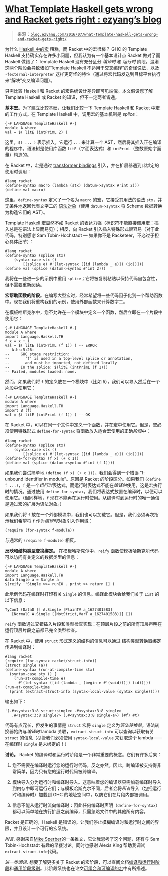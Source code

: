 <!--yml

category: 未分类

date: 2024-07-01 18:17:05

-->

# [What Template Haskell gets wrong and Racket gets right : ezyang’s blog](http://blog.ezyang.com/2016/07/what-template-haskell-gets-wrong-and-racket-gets-right/)

> 来源：[`blog.ezyang.com/2016/07/what-template-haskell-gets-wrong-and-racket-gets-right/`](http://blog.ezyang.com/2016/07/what-template-haskell-gets-wrong-and-racket-gets-right/)

为什么 [Haskell 中的宏](https://stackoverflow.com/questions/10857030/whats-so-bad-about-template-haskell) 糟糕，而 Racket 中的宏很棒？ GHC 的 Template Haskell 支持确实存在许多小问题，但我认为有一个基本设计点 Racket 做对了而 Haskell 做错了：Template Haskell 没有充分区分 *编译时* 和 *运行时* 阶段。混淆这两个阶段会导致诸如“Template Haskell 不适用于交叉编译”的奇怪说法，以及 `-fexternal-interpreter` 这样更奇怪的特性（通过将宏代码发送到目标平台执行来“解决”交叉编译问题）。

只需比较 Haskell 和 Racket 的宏系统设计差异即可见端倪。本文假设您了解 Template Haskell 或 Racket 的知识，但不一定两者皆通。

**基本宏**。为了建立比较基础，让我们比较一下 Template Haskell 和 Racket 中宏的工作方式。在 Template Haskell 中，调用宏的基本机制是 *splice*：

```
{-# LANGUAGE TemplateHaskell #-}
module A where
val = $( litE (intPrimL 2) )

```

这里，`$( ... )` 表示插入，它运行 `...` 来计算一个 AST，然后将其插入正在编译的程序中。语法树是使用库函数 `litE`（字面表达式）和 `intPrimL`（整数原始字面量）构造的。

在 Racket 中，宏是通过 [transformer bindings](https://docs.racket-lang.org/reference/syntax-model.html#%28part._transformer-model%29) 引入，并在扩展器遇到此绑定的使用时调用：

```
#lang racket
(define-syntax macro (lambda (stx) (datum->syntax #'int 2)))
(define val macro)

```

这里，`define-syntax` 定义了一个名为 `macro` 的宏，它接受其用法的语法 `stx`，并无条件地返回代表文字二的 [语法对象](https://docs.racket-lang.org/guide/stx-obj.html)（使用 `datum->syntax` 将 Scheme 数据转换为构造它们的 AST）。

Template Haskell 宏显然不如 Racket 的表达力强（标识符不能直接调用宏：插入总是在语法上显而易见）；相反，向 Racket 引入插入特殊形式很容易（对于此代码，特别感谢 Sam Tobin-Hochstadt — 如果你不是 Racketeer，不必过于担心具体细节）：

```
#lang racket
(define-syntax (splice stx)
    (syntax-case stx ()
        [(splice e) #'(let-syntax ([id (lambda _ e)]) (id))]))
(define val (splice (datum->syntax #'int 2)))

```

我将在一些进一步的示例中重用 `splice`；它将被复制粘贴以保持代码自包含性，但不需要重新阅读。

**宏帮助函数的阶段**。在编写大型宏时，经常希望将一些代码因子化到一个帮助函数中。现在我们将重构我们的示例，使用外部函数来计算数字二。

在模板哈斯克尔中，您不允许在一个模块中定义一个函数，然后立即在一个片段中使用它：

```
{-# LANGUAGE TemplateHaskell #-}
module A where
import Language.Haskell.TH
f x = x + 1
val = $( litE (intPrimL (f 1)) ) -- ERROR
-- A.hs:5:26:
--     GHC stage restriction:
--       ‘f’ is used in a top-level splice or annotation,
--       and must be imported, not defined locally
--     In the splice: $(litE (intPrimL (f 1)))
-- Failed, modules loaded: none.

```

然而，如果我们将 `f` 的定义放在一个模块中（比如 `B`），我们可以导入然后在一个片段中使用它：

```
{-# LANGUAGE TemplateHaskell #-}
module A where
import Language.Haskell.TH
import B (f)
val = $( litE (intPrimL (f 1)) ) -- OK

```

在 Racket 中，可以在同一个文件中定义一个函数，并在宏中使用它。但是，您必须使用特殊形式 `define-for-syntax` 将函数放入适合宏使用的正确*阶段*中：

```
#lang racket
(define-syntax (splice stx)
    (syntax-case stx ()
        [(splice e) #'(let-syntax ([id (lambda _ e)]) (id))]))
(define-for-syntax (f x) (+ x 1))
(define val (splice (datum->syntax #'int (f 1))))

```

如果我们尝试简单地 `(define (f x) (+ x 1))`，我们会得到一个错误 “f: unbound identifier in module”。原因是 Racket 的阶段区分。如果我们 `(define f ...)`，`f` 是一个*运行时*表达式，而运行时表达式不能在*编译时*使用，这是宏执行时的情况。通过使用 `define-for-syntax`，我们将表达式放置在编译时，以便可以使用它。（但同样地，`f` 现在不能再在运行时使用。从编译时到运行时的唯一通信是通过宏的扩展为语法对象。）

如果我们将 `f` 放在一个外部模块中，我们也可以加载它。但是，我们必须再次指示我们希望将 `f` 作为*编译时*对象引入作用域：

```
(require (for-syntax f-module))

```

与通常的 `(require f-module)` 相反。

**反映和结构类型变换绑定。** 在模板哈斯克尔中，`reify` 函数使模板哈斯克尔代码可以访问有关定义的数据类型的信息：

```
{-# LANGUAGE TemplateHaskell #-}
module A where
import Language.Haskell.TH
data Single a = Single a
$(reify ''Single >>= runIO . print >> return [] )

```

此示例代码在编译时打印有关 `Single` 的信息。编译此模块会给我们关于 `List` 的以下信息：

```
TyConI (DataD [] A.Single [PlainTV a_1627401583]
   [NormalC A.Single [(NotStrict,VarT a_1627401583)]] [])

```

`reify` 函数通过交错插入片段和类型检查实现：在顶层片段之前的所有顶层声明在运行顶层片段之前都已完全类型检查。

在 Racket 中，使用 `struct` 形式定义的结构的信息可以通过 [结构类型转换器绑定](https://docs.racket-lang.org/reference/structinfo.html) 传递到编译时：

```
#lang racket
(require (for-syntax racket/struct-info))
(struct single (a))
(define-syntax (run-at-compile-time stx)
  (syntax-case stx () [
    (run-at-compile-time e)
      #'(let-syntax ([id (lambda _ (begin e #'(void)))]) (id))]))
(run-at-compile-time
  (print (extract-struct-info (syntax-local-value (syntax single)))))

```

输出如下：

```
'(.#<syntax:3:8 struct:single> .#<syntax:3:8 single>
   .#<syntax:3:8 single?> (.#<syntax:3:8 single-a>) (#f) #t)

```

代码有点冗长，但发生的事情是 `struct` 宏将 `single` 定义为*语法转换器*。语法转换器始终与*编译时* lambda 关联，`extract-struct-info` 可以查询以获取有关 `struct` 的信息（尽管我们必须使用 `syntax-local-value` 来获取这个 lambda——在编译时 `single` 是未绑定的！）

**讨论。** Racket 的编译时和运行时阶段是一个非常重要的概念。它们有许多后果：

1.  您不需要在编译时运行您的运行时代码，反之亦然。因此，跨编译被支持得非常简单，因为只有您的运行时代码被跨编译。

1.  模块导入分为运行时和编译时导入。这意味着您的编译器只需加载编译时导入到内存中即可运行它们；与模板哈斯克尔不同，后者会将*所有*导入（包括运行时和编译时）加载到 GHC 的地址空间中，以防它们在片段内部被调用。

1.  信息不能从运行时流向编译时：因此任何编译时声明（`define-for-syntax`）都可以简单地在执行扩展之前编译，只需忽略文件中的其他所有内容。

Racket 是正确的，Haskell 是错误的。让我们停止模糊编译时和运行时之间的界限，并且设计一个可行的宏系统。

*附言.* 感谢来自[Mike Sperber](https://twitter.com/sperbsen/status/740411982726234112)的一条推文，它让我思考了这个问题，还有与 Sam Tobin-Hochstadt 有趣的早餐讨论。同时也感谢 Alexis King 帮助我调试`extract-struct-info`代码。

*进一步阅读.* 想要了解更多关于 Racket 的宏阶段，可以查阅文档[编译和运行时阶段](https://docs.racket-lang.org/guide/stx-phases.html)和[通用阶段级别](https://docs.racket-lang.org/guide/phases.html)。此阶段系统也在论文[可组合和可编译的宏](https://www.cs.utah.edu/plt/publications/macromod.pdf)中有所描述。
